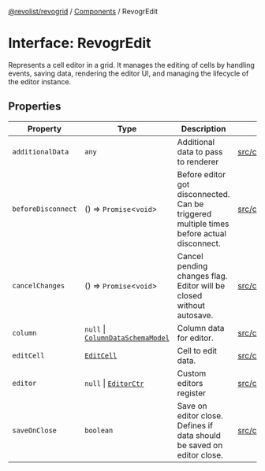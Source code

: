 [@revolist/revogrid](README.md) / [Components](Namespace.Components.md) / RevogrEdit

# Interface: RevogrEdit

Represents a cell editor in a grid.
It manages the editing of cells by handling events, saving data, rendering the editor UI,
and managing the lifecycle of the editor instance.

## Properties

| Property | Type | Description | Defined in |
| ------ | ------ | ------ | ------ |
| `additionalData` | `any` | Additional data to pass to renderer | [src/components.d.ts:373](https://github.com/revolist/revogrid/blob/0787a2552cf5bbb21cb9aa4dbfa802d1d65b108b/src/components.d.ts#L373) |
| `beforeDisconnect` | () => `Promise`\<`void`\> | Before editor got disconnected. Can be triggered multiple times before actual disconnect. | [src/components.d.ts:377](https://github.com/revolist/revogrid/blob/0787a2552cf5bbb21cb9aa4dbfa802d1d65b108b/src/components.d.ts#L377) |
| `cancelChanges` | () => `Promise`\<`void`\> | Cancel pending changes flag. Editor will be closed without autosave. | [src/components.d.ts:381](https://github.com/revolist/revogrid/blob/0787a2552cf5bbb21cb9aa4dbfa802d1d65b108b/src/components.d.ts#L381) |
| `column` | `null` \| [`ColumnDataSchemaModel`](TypeAlias.ColumnDataSchemaModel.md) | Column data for editor. | [src/components.d.ts:385](https://github.com/revolist/revogrid/blob/0787a2552cf5bbb21cb9aa4dbfa802d1d65b108b/src/components.d.ts#L385) |
| `editCell` | [`EditCell`](TypeAlias.EditCell.md) | Cell to edit data. | [src/components.d.ts:389](https://github.com/revolist/revogrid/blob/0787a2552cf5bbb21cb9aa4dbfa802d1d65b108b/src/components.d.ts#L389) |
| `editor` | `null` \| [`EditorCtr`](TypeAlias.EditorCtr.md) | Custom editors register | [src/components.d.ts:393](https://github.com/revolist/revogrid/blob/0787a2552cf5bbb21cb9aa4dbfa802d1d65b108b/src/components.d.ts#L393) |
| `saveOnClose` | `boolean` | Save on editor close. Defines if data should be saved on editor close. | [src/components.d.ts:397](https://github.com/revolist/revogrid/blob/0787a2552cf5bbb21cb9aa4dbfa802d1d65b108b/src/components.d.ts#L397) |
